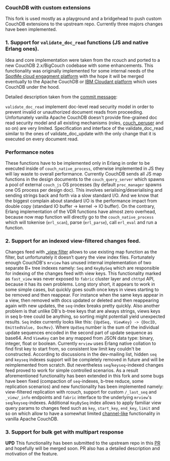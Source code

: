 ### CouchDB with custom extensions

This fork is used mostly as a playground and a bridgehead to push custom CouchDB extensions to the upstream repo. Currently three majors changes have been implemented.



### 1. Support for `validate_doc_read` functions (JS and native Erlang ones).

Idea and core implementation were taken from the rcouch and ported to a new CouchDB 2.x/BigCouch codebase with some enhancements. This functionality was originally implemented for some internal needs of the [SpotMe cloud engagment platform](https://spotme.com/spotme-cloud/) with the hope it will be merged eventually to the Apache CouchDB or [IBM Cloudant platform](https://console.bluemix.net/docs/services/Cloudant/basics/index.html#ibm-cloudant-basics) which uses CouchDB under the hood.

Detailed description taken from the [commit message](https://github.com/AlexanderKaraberov/couchdb/commit/faff575ef5c23874d08cc23b145cabeeac02ae12):

`validate_doc_read` implement doc-level read security model in order to prevent invalid or unauthorized document reads from proceeding. Unfortunately vanilla Apache CouchDB doesn't provide fine-grained doc read security model and all existing mechanisms (roles, [couch_peruser](http://docs.couchdb.org/en/master/config/couch-peruser.html) and so on) are very limited. Specification and interface of the validate_doc_read similar to the ones of validate_doc_update with the only change that it is executed on every document read.

### Performance notes
These functions have to be implemented only in Erlang in order to be executed inside of `couch_native_process`, otherwise implemented in JS they will lay waste to overall performance. Currently CouchDB sends all JS map functions in the design documents to the `couch_query_server` which spawns a pool of external `couch_js` OS processes (by default `proc_manager` spawns one OS process per design doc). This involves serialising/deserialising and sending strings back and forth via a slow standard I/O. And we know that the biggest complain about standard I/O is the performance impact from double copy (standard IO buffer -> kernel -> IO buffer). On the contrary, Erlang implementation of the VDR functions have almost zero overhead, because now map function will directly go to the `couch_native_process` which will tokenise (`erl_scan`), parse (`erl_parse`), call `erl_eval` and run a function.


### 2. Support for an indexed view-filtered changes feed.

Changes feed with [_view filter](http://docs.couchdb.org/en/2.2.0/api/database/changes.html#view) allows to use existing map function as the filter, but unfortunately it doesn’t query the view index files. Fortunately enough CouchDB's `mrview` has unused internal implementation of two separate B+ tree indexes namely: `Seq` and `KeyBySeq` which are responsible for indexing of the changes feed with view keys. This functionality marked as `fast_view` was never exposed to `fabric` cluster layer and `chttpd` API, because it has its own problems. Long story short, it appears to work in some simple cases, but quickly goes south once keys in views starting to be removed and then reappear. For instance when the same keys appear in a view, then removed with docs updated or deleted and then reappearing again with new updates, the `seq`-index breaks pretty quickly. Also another problem is that unlike DB's b-tree keys that are always strings, views keys in seq b-tree could be anything, so sorting might potentiall yield unexpected results. `Seq` index currently looks like this: `{UpdSeq, ViewKey} -> {DocID, EmittedValue, DocRev}`. Where `UpdSeq` number is the sum of the individual update sequences encoded in the second part of update sequence as base64. And `ViewKey` can be any mapped from JSON data type: binary, integer, float or boolean. Currently `mrview` uses Erlang native collation to find first key to start from, so consistent low limit key couldn't be constructed.
According to discussions in the dev-mailing list, hidden `seq` and `keyseq` indexes support will be completely removed in future and will be reimplemented from scratch. But nevertheless `seq`/`keyseq`-indexed changes feed proved to work for simple controlled scenarios. As a result aforementioned functionality has been extended in this fork and some bugs have been fixed (compaction of `seq`-indexes, b-tree reduce, some replication scenarios) and new functionality has been implemented namely: view-filtered replication with rcouch, support for custom `/_last_seq` and `_view/_info` endpoints and `fabric` interface to the underlying `mrview`'s `seq`/`keyseq`-indexes.
Additional `KeyBySeq` index allows to apply familiar view query params to changes feed such as `key`, `start_key`, `end_key`, `limit` and so on which allow to have a somewhat limited [channel-like](https://developer.couchbase.com/documentation/mobile/current/guides/sync-gateway/channels/index.html#introduction-to-channels) functionality in vanilla Apache CouchDB.


### 3. Support for bulk get with multipart response

**UPD** This functionality has been submitted to the upstream repo in this [PR](https://github.com/apache/couchdb/pull/1195) and hopefully will be merged soon. PR also has a detailed description and motivation of the feature.
